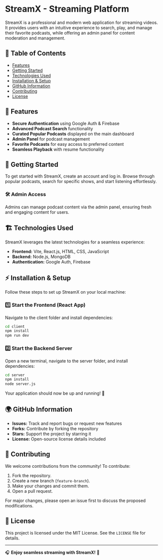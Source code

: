 # StreamX - Streaming Platform

StreamX is a professional and modern web application for streaming videos. It provides users with an intuitive experience to search, play, and manage their favorite podcasts, while offering an admin panel for content moderation and management.

## 📌 Table of Contents

- [Features](#-features)
- [Getting Started](#-getting-started)
- [Technologies Used](#-technologies-used)
- [Installation & Setup](#-installation--setup)
- [GitHub Information](#-github-information)
- [Contributing](#-contributing)
- [License](#-license)

## 🚀 Features

- **Secure Authentication** using Google Auth & Firebase
- **Advanced Podcast Search** functionality
- **Curated Popular Podcasts** displayed on the main dashboard
- **Admin Panel** for podcast management
- **Favorite Podcasts** for easy access to preferred content
- **Seamless Playback** with resume functionality

## 🎉 Getting Started

To get started with StreamX, create an account and log in. Browse through popular podcasts, search for specific shows, and start listening effortlessly.

### 🛠️ Admin Access
Admins can manage podcast content via the admin panel, ensuring fresh and engaging content for users.

## 🏗️ Technologies Used

StreamX leverages the latest technologies for a seamless experience:

- **Frontend:** Vite, React.js, HTML, CSS, JavaScript
- **Backend:** Node.js, MongoDB
- **Authentication:** Google Auth, Firebase

## ⚡ Installation & Setup

Follow these steps to set up StreamX on your local machine:

### 1️⃣ Start the Frontend (React App)
Navigate to the client folder and install dependencies:

```sh
cd client
npm install
npm run dev
```

### 2️⃣ Start the Backend Server
Open a new terminal, navigate to the server folder, and install dependencies:

```sh
cd server
npm install
node server.js
```

Your application should now be up and running! 🚀

## 🌍 GitHub Information

- **Issues:** Track and report bugs or request new features
- **Forks:** Contribute by forking the repository
- **Stars:** Support the project by starring it
- **License:** Open-source license details included

## 🤝 Contributing

We welcome contributions from the community! To contribute:

1. Fork the repository.
2. Create a new branch (`feature-branch`).
3. Make your changes and commit them.
4. Open a pull request.

For major changes, please open an issue first to discuss the proposed modifications.

## 📜 License

This project is licensed under the MIT License. See the `LICENSE` file for details.

---

🎧 **Enjoy seamless streaming with StreamX!** 🚀

